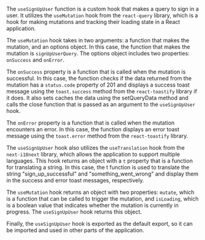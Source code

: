 The `useSignUpUser` function is a custom hook that makes a query to sign in a user. It utilizes the `useMutation` hook from the `react-query` library, which is a hook for making mutations and tracking their loading state in a React application.

The `useMutation` hook takes in two arguments: a function that makes the mutation, and an options object. In this case, the function that makes the mutation is `signUpUserQuery`. The options object includes two properties: `onSuccess` and `onError`.

The `onSuccess` property is a function that is called when the mutation is successful. In this case, the function checks if the data returned from the mutation has a `status.code` property of 201 and displays a success toast message using the `toast.success` method from the `react-toastify` library if it does. It also sets caches the data using the setQueryData method and calls the close function that is passed as an argument to the `useSignUpUser` hook.

The `onError` property is a function that is called when the mutation encounters an error. In this case, the function displays an error toast message using the `toast.error` method from the `react-toastify` library.

The `useSignUpUser` hook also utilizes the `useTranslation` hook from the `next-i18next` library, which allows the application to support multiple languages. This hook returns an object with a `t` property that is a function for translating a string. In this case, the t function is used to translate the string "sign_up_successful" and "something_went_wrong" and display them in the success and error toast messages, respectively.

The `useMutation` hook returns an object with two properties: `mutate`, which is a function that can be called to trigger the mutation, and `isLoading`, which is a boolean value that indicates whether the mutation is currently in progress. The `useSignUpUser` hook returns this object.

Finally, the `useSignUpUser` hook is exported as the default export, so it can be imported and used in other parts of the application.
